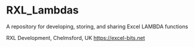 # RXL_Lambdas
A repository for developing, storing, and sharing Excel LAMBDA functions

RXL Development, Chelmsford, UK
https://excel-bits.net
